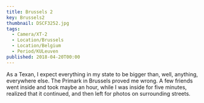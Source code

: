 ```yaml
---
title: Brussels 2
key: Brussels2
thumbnail: DSCF3252.jpg
tags:
  - Camera/XT-2
  - Location/Brussels
  - Location/Belgium
  - Period/KULeuven
published: 2018-04-20T00:00
---
```

As a Texan, I expect everything in my state to be bigger than, well, anything, everywhere else. The Primark in Brussels proved me wrong. A few friends went inside and took maybe an hour, while I was inside for five minutes, realized that it continued, and then left for photos on surrounding streets.
